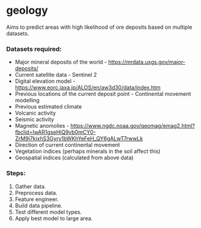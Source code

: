 # geology
Aims to predict areas with high likelihood of ore deposits based on multiple datasets.

### Datasets required:
- Major mineral deposits of the world - https://mrdata.usgs.gov/major-deposits/
- Current satellite data - Sentinel 2
- Digital elevation model - https://www.eorc.jaxa.jp/ALOS/en/aw3d30/data/index.htm
- Previous locations of the current deposit point - Continental movement modelling
- Previous estimated climate
- Volcanic activity
- Seismic activity
- Magnetic anomolies - https://www.ngdc.noaa.gov/geomag/emag2.html?fbclid=IwAR1gseHiQ9vb0mCY0-ZrM9j7kjxhS3Gyry1bWKhYeFeH_QY6gALwT7rwwLk
- Direction of current continental movement
- Vegetation indices (perhaps minerals in the soil affect this)
- Geospatial indices (calculated from above data)

### Steps:
1. Gather data.
2. Preprocess data.
3. Feature engineer.
4. Build data pipeline.
5. Test different model types.
6. Apply best model to large area.
